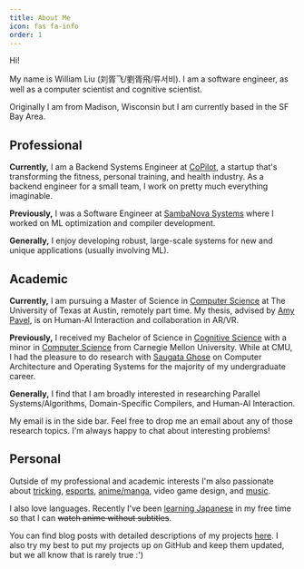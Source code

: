 ```yaml
---
title: About Me
icon: fas fa-info
order: 1
---
```


Hi!

My name is William Liu (刘胥飞/劉胥飛/류서비). I am a software engineer, as well as a computer scientist and cognitive scientist.

Originally I am from Madison, Wisconsin but I am currently based in the SF Bay Area.

## Professional

**Currently,** I am a Backend Systems Engineer at [CoPilot](https://mycopilot.com/), a startup that's transforming the fitness, personal training, and health industry. As a backend engineer for a small team, I work on pretty much everything imaginable.

**Previously,** I was a Software Engineer at [SambaNova Systems](https://sambanova.ai/) where I worked on ML optimization and compiler development.

**Generally,** I enjoy developing robust, large-scale systems for new and unique applications (usually involving ML).

## Academic

**Currently,** I am pursuing a Master of Science in [Computer Science](https://www.cs.utexas.edu/graduate-program/masters-program/msonline) at The University of Texas at Austin, remotely part time. My thesis, advised by [Amy Pavel](https://amypavel.com/), is on Human-AI Interaction and collaboration in AR/VR.

**Previously,** I received my Bachelor of Science in [Cognitive Science](https://www.cmu.edu/dietrich/psychology/undergraduate/prospective-students/academics/cognitive-science/index.html) with a minor in [Computer Science](https://www.cs.cmu.edu/) from Carnegie Mellon University. While at CMU, I had the pleasure to do research with [Saugata Ghose](https://ghose.web.illinois.edu/) on Computer Architecture and Operating Systems for the majority of my undergraduate career.

**Generally,** I find that I am broadly interested in researching Parallel Systems/Algorithms, Domain-Specific Compilers, and Human-AI Interaction.

My email is in the side bar. Feel free to drop me an email about any of those research topics. I'm always happy to chat about interesting problems!

## Personal

Outside of my professional and academic interests I'm also passionate about [tricking](https://www.instagram.com/p/BuBzUssFYV3/?utm_source=ig_web_copy_link), [esports](https://www.youtube.com/watch?v=mFIJFlpMRm4), [anime/manga](https://myanimelist.net/profile/liuwilliam47), video game design, and [music](https://www.youtube.com/watch?v=TEvkbGgeq4k).

I also love languages. Recently I've been [learning Japanese](/posts/japanese_six_months) in my free time so that I can ~~watch anime without subtitles~~.

You can find blog posts with detailed descriptions of my projects [here](/categories/project/). I also try my best to put my projects up on GitHub and keep them updated, but we all know that is rarely true :')
